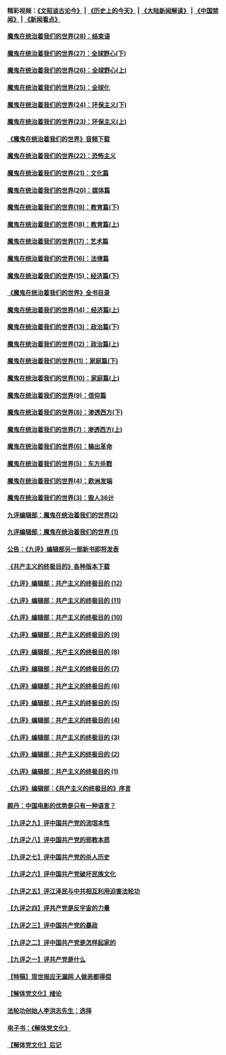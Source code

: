 #### 精彩视频：[《文昭谈古论今》](http://45.32.25.56/wenzhao) | [《历史上的今天》](http://45.32.25.56/today-in-history) | [《大陆新闻解读》](http://45.32.25.56/ntdtv-comedy) | [《中国禁闻》](http://45.32.25.56/ntdtv-news) | [《新闻看点》](http://45.32.25.56/news-insight) 

 #### [魔鬼在统治着我们的世界(28)：结束语](../pages/nsc422/n10936246.md?t=02091231) 

#### [魔鬼在统治着我们的世界(27)：全球野心(下)](../pages/nsc422/n10928319.md?t=02091231) 

#### [魔鬼在统治着我们的世界(26)：全球野心(上)](../pages/nsc422/n10900318.md?t=02091231) 

#### [魔鬼在统治着我们的世界(25)：全球化](../pages/nsc422/n10788205.md?t=02091231) 

#### [魔鬼在统治着我们的世界(24)：环保主义(下)](../pages/nsc422/n10695307.md?t=02091231) 

#### [魔鬼在统治着我们的世界(23)：环保主义(上)](../pages/nsc422/n10688613.md?t=02091231) 

#### [《魔鬼在统治着我们的世界》音频下载](../pages/nsc422/n10635553.md?t=02091231) 

#### [魔鬼在统治着我们的世界(22)：恐怖主义](../pages/nsc422/n10614727.md?t=02091231) 

#### [魔鬼在统治着我们的世界(21)：文化篇](../pages/nsc422/n10597706.md?t=02091231) 

#### [魔鬼在统治着我们的世界(20)：媒体篇](../pages/nsc422/n10586579.md?t=02091231) 

#### [魔鬼在统治着我们的世界(19)：教育篇(下)](../pages/nsc422/n10564808.md?t=02091231) 

#### [魔鬼在统治着我们的世界(18)：教育篇(上)](../pages/nsc422/n10526970.md?t=02091231) 

#### [魔鬼在统治着我们的世界(17)：艺术篇](../pages/nsc422/n10499093.md?t=02091231) 

#### [魔鬼在统治着我们的世界(16)：法律篇](../pages/nsc422/n10485969.md?t=02091231) 

#### [魔鬼在统治着我们的世界(15)：经济篇(下)](../pages/nsc422/n10469975.md?t=02091231) 

#### [《魔鬼在统治着我们的世界》全书目录](../pages/nsc422/n10464261.md?t=02091231) 

#### [魔鬼在统治着我们的世界(14)：经济篇(上)](../pages/nsc422/n10457370.md?t=02091231) 

#### [魔鬼在统治着我们的世界(13)：政治篇(下)](../pages/nsc422/n10448270.md?t=02091231) 

#### [魔鬼在统治着我们的世界(12)：政治篇(上)](../pages/nsc422/n10444576.md?t=02091231) 

#### [魔鬼在统治着我们的世界(11)：家庭篇(下)](../pages/nsc422/n10440961.md?t=02091231) 

#### [魔鬼在统治着我们的世界(10)：家庭篇(上)](../pages/nsc422/n10435448.md?t=02091231) 

#### [魔鬼在统治着我们的世界(9)：信仰篇](../pages/nsc422/n10432159.md?t=02091231) 

#### [魔鬼在统治着我们的世界(8)：渗透西方(下)](../pages/nsc422/n10429603.md?t=02091231) 

#### [魔鬼在统治着我们的世界(7)：渗透西方(上)](../pages/nsc422/n10426013.md?t=02091231) 

#### [魔鬼在统治着我们的世界(6)：输出革命](../pages/nsc422/n10421536.md?t=02091231) 

#### [魔鬼在统治着我们的世界(5)：东方杀戮](../pages/nsc422/n10417707.md?t=02091231) 

#### [魔鬼在统治着我们的世界(4)：欧洲发端](../pages/nsc422/n10414890.md?t=02091231) 

#### [魔鬼在统治着我们的世界(3)：毁人36计](../pages/nsc422/n10411583.md?t=02091231) 

#### [九评编辑部：魔鬼在统治着我们的世界(2)](../pages/nsc422/n10410036.md?t=02091231) 

#### [九评编辑部：魔鬼在统治着我们的世界 (1)](../pages/nsc422/n10406825.md?t=02091231) 

#### [公告：《九评》编辑部另一部新书即将发表](../pages/nsc422/n10405104.md?t=02091231) 

#### [《共产主义的终极目的》各种版本下载](../pages/nsc422/n10022138.md?t=02091231) 

#### [《九评》编辑部：共产主义的终极目的 (12)](../pages/nsc422/n9933272.md?t=02091231) 

#### [《九评》编辑部：共产主义的终极目的 (11)](../pages/nsc422/n9924973.md?t=02091231) 

#### [《九评》编辑部：共产主义的终极目的 (10)](../pages/nsc422/n9920883.md?t=02091231) 

#### [《九评》编辑部：共产主义的终极目的 (9)](../pages/nsc422/n9916363.md?t=02091231) 

#### [《九评》编辑部：共产主义的终极目的 (8)](../pages/nsc422/n9912488.md?t=02091231) 

#### [《九评》编辑部：共产主义的终极目的 (7)](../pages/nsc422/n9901176.md?t=02091231) 

#### [《九评》编辑部：共产主义的终极目的 (6)](../pages/nsc422/n9899359.md?t=02091231) 

#### [《九评》编辑部：共产主义的终极目的 (5)](../pages/nsc422/n9893174.md?t=02091231) 

#### [《九评》编辑部：共产主义的终极目的 (4)](../pages/nsc422/n9891246.md?t=02091231) 

#### [《九评》编辑部：共产主义的终极目的 (3)](../pages/nsc422/n9879879.md?t=02091231) 

#### [《九评》编辑部：共产主义的终极目的 (2)](../pages/nsc422/n9876205.md?t=02091231) 

#### [《九评》编辑部：共产主义的终极目的 (1)](../pages/nsc422/n9865857.md?t=02091231) 

#### [《九评》编辑部：《共产主义的终极目的》序言](../pages/nsc422/n9862666.md?t=02091231) 

#### [颜丹：中国电影的优势是只有一种语言？](../pages/nsc422/n9583062.md?t=02091231) 

#### [【九评之九】评中国共产党的流氓本性](../pages/nsc422/n737542.md?t=02091231) 

#### [【九评之八】评中国共产党的邪教本质](../pages/nsc422/n735942.md?t=02091231) 

#### [【九评之七】评中国共产党的杀人历史](../pages/nsc422/n733806.md?t=02091231) 

#### [【九评之六】评中国共产党破坏民族文化](../pages/nsc422/n731667.md?t=02091231) 

#### [【九评之五】评江泽民与中共相互利用迫害法轮功](../pages/nsc422/n730058.md?t=02091231) 

#### [【九评之四】评共产党是反宇宙的力量](../pages/nsc422/n727814.md?t=02091231) 

#### [【九评之三】评中国共产党的暴政](../pages/nsc422/n725597.md?t=02091231) 

#### [【九评之二】评中国共产党是怎样起家的](../pages/nsc422/n723946.md?t=02091231) 

#### [【九评之一】评共产党是什么](../pages/nsc422/n722529.md?t=02091231) 

#### [【特稿】现世报应无漏网 人做恶都得偿](../pages/nsc422/n4215167.md?t=02091231) 

#### [【解体党文化】绪论](../pages/nsc422/n1449356.md?t=02091231) 

#### [法轮功创始人李洪志先生：选择](../pages/nsc422/n3580738.md?t=02091231) 

#### [电子书：《解体党文化》](../pages/nsc422/n1573484.md?t=02091231) 

#### [【解体党文化】后记](../pages/nsc422/n1531999.md?t=02091231) 

